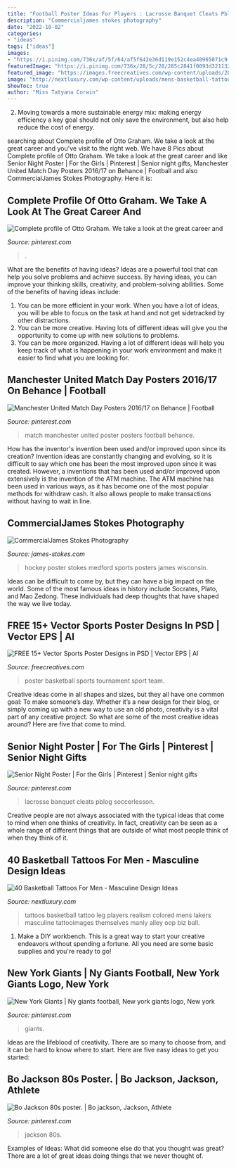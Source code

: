 ```yaml
---
title: "Football Poster Ideas For Players : Lacrosse Banquet Cleats Pblog Soccerlesson"
description: "Commercialjames stokes photography"
date: "2022-10-02"
categories:
- "ideas"
tags: ["ideas"]
images:
- "https://i.pinimg.com/736x/af/5f/64/af5f642e36d119e152c4ea40965071c9.jpg"
featuredImage: "https://i.pinimg.com/736x/28/5c/28/285c2841f0093d3211321b742ec1cc6a--senior-poster-ideas-sports-soccer-senior-night-posters.jpg?b=t"
featured_image: "https://images.freecreatives.com/wp-content/uploads/2015/09/basketball-tournament-poster.jpg"
image: "http://nextluxury.com/wp-content/uploads/mens-basketball-tattoos-ideas-on-legs.jpg"
ShowToc: true
author: "Miss Tatyana Corwin"
---
```



2. Moving towards a more sustainable energy mix: making energy efficiency a key goal should not only save the environment, but also help reduce the cost of energy.

	

		
searching about Complete profile of Otto Graham. We take a look at the great career and you've visit to the right web. We have 8 Pics about Complete profile of Otto Graham. We take a look at the great career and like Senior Night Poster | For the Girls | Pinterest | Senior night gifts, Manchester United Match Day Posters 2016/17 on Behance | Football and also CommercialJames Stokes Photography. Here it is:
		
    
## Complete Profile Of Otto Graham. We Take A Look At The Great Career And

<img loading=lazy src="https://i.pinimg.com/736x/af/5f/64/af5f642e36d119e152c4ea40965071c9.jpg" onerror="this.onerror=null;this.src='https://tse1.mm.bing.net/th?id=OIP.KkJCbQeCSKJwQ-ubLDT8SQHaLG&amp;pid=15.1';" alt="Complete profile of Otto Graham. We take a look at the great career and">

_Source: pinterest.com_

>. 

	

What are the benefits of having ideas?
Ideas are a powerful tool that can help you solve problems and achieve success. By having ideas, you can improve your thinking skills, creativity, and problem-solving abilities. Some of the benefits of having ideas include: 
1) You can be more efficient in your work. When you have a lot of ideas, you will be able to focus on the task at hand and not get sidetracked by other distractions. 
2) You can be more creative. Having lots of different ideas will give you the opportunity to come up with new solutions to problems. 
3) You can be more organized. Having a lot of different ideas will help you keep track of what is happening in your work environment and make it easier to find what you are looking for.

    
## Manchester United Match Day Posters 2016/17 On Behance | Football

<img loading=lazy src="https://i.pinimg.com/736x/36/9d/37/369d379282810a5cfb962e064a5d7ec7.jpg" onerror="this.onerror=null;this.src='https://tse3.mm.bing.net/th?id=OIP.QbLtVZxH1d1id7SnlvZXOQHaKd&amp;pid=15.1';" alt="Manchester United Match Day Posters 2016/17 on Behance | Football">

_Source: pinterest.com_

>match manchester united poster posters football behance. 

	

How has the inventor's invention been used and/or improved upon since its creation?
Invention ideas are constantly changing and evolving, so it is difficult to say which one has been the most improved upon since it was created. However, a inventions that has been used and/or improved upon extensively is the invention of the ATM machine. The ATM machine has been used in various ways, as it has become one of the most popular methods for withdraw cash. It also allows people to make transactions without having to wait in line.

    
## CommercialJames Stokes Photography

<img loading=lazy src="http://www.james-stokes.com/wp-content/uploads/2013/04/02-Girls-Hockey-Poster-Ideas-Medford-Wisconsin-James-Stokes-Photography.jpg" onerror="this.onerror=null;this.src='https://tse4.mm.bing.net/th?id=OIP.UtiNm451SvhbUDYiHZDVeAHaLB&amp;pid=15.1';" alt="CommercialJames Stokes Photography">

_Source: james-stokes.com_

>hockey poster stokes medford sports posters james wisconsin. 

	

Ideas can be difficult to come by, but they can have a big impact on the world. Some of the most famous ideas in history include Socrates, Plato, and Mao Zedong. These individuals had deep thoughts that have shaped the way we live today.

    
## FREE 15+ Vector Sports Poster Designs In PSD | Vector EPS | AI

<img loading=lazy src="https://images.freecreatives.com/wp-content/uploads/2015/09/basketball-tournament-poster.jpg" onerror="this.onerror=null;this.src='https://tse3.mm.bing.net/th?id=OIP.Otv1jtrzBdxLYCfHjlUDugHaKx&amp;pid=15.1';" alt="FREE 15+ Vector Sports Poster Designs in PSD | Vector EPS | AI">

_Source: freecreatives.com_

>poster basketball sports tournament sport team. 

	

Creative ideas come in all shapes and sizes, but they all have one common goal: To make someone’s day. Whether it’s a new design for their blog, or simply coming up with a new way to use an old photo, creativity is a vital part of any creative project. So what are some of the most creative ideas around? Here are five that come to mind.

    
## Senior Night Poster | For The Girls | Pinterest | Senior Night Gifts

<img loading=lazy src="https://i.pinimg.com/736x/28/5c/28/285c2841f0093d3211321b742ec1cc6a--senior-poster-ideas-sports-soccer-senior-night-posters.jpg?b=t" onerror="this.onerror=null;this.src='https://tse4.mm.bing.net/th?id=OIP.nZpZL4CQukNMwPxLg_ZMUQAAAA&amp;pid=15.1';" alt="Senior Night Poster | For the Girls | Pinterest | Senior night gifts">

_Source: pinterest.com_

>lacrosse banquet cleats pblog soccerlesson. 

	

Creative people are not always associated with the typical ideas that come to mind when one thinks of creativity. In fact, creativity can be seen as a whole range of different things that are outside of what most people think of when they think of it.

    
## 40 Basketball Tattoos For Men - Masculine Design Ideas

<img loading=lazy src="http://nextluxury.com/wp-content/uploads/mens-basketball-tattoos-ideas-on-legs.jpg" onerror="this.onerror=null;this.src='https://tse2.mm.bing.net/th?id=OIP.zgzAY_UiJj157yw3KOl_3wHaIK&amp;pid=15.1';" alt="40 Basketball Tattoos For Men - Masculine Design Ideas">

_Source: nextluxury.com_

>tattoos basketball tattoo leg players realism colored mens lakers masculine tattooimages themselves manly alley oop biz ball. 

	

1. Make a DIY workbench. This is a great way to start your creative endeavors without spending a fortune. All you need are some basic supplies and you're ready to go!

    
## New York Giants | Ny Giants Football, New York Giants Logo, New York

<img loading=lazy src="https://i.pinimg.com/736x/91/b5/76/91b57618551d38e7767bdad0ba91323b--sport-posters-new-york-giants.jpg" onerror="this.onerror=null;this.src='https://tse2.mm.bing.net/th?id=OIP._9a1JNamZkMS1kVBvIPrQAHaKv&amp;pid=15.1';" alt="New York Giants | Ny giants football, New york giants logo, New york">

_Source: pinterest.com_

>giants. 

	

Ideas are the lifeblood of creativity. There are so many to choose from, and it can be hard to know where to start. Here are five easy ideas to get you started:

    
## Bo Jackson 80s Poster. | Bo Jackson, Jackson, Athlete

<img loading=lazy src="https://i.pinimg.com/736x/70/13/f9/7013f907ee4928e3b8993dcb030cee44.jpg" onerror="this.onerror=null;this.src='https://tse1.mm.bing.net/th?id=OIP.vp_00vzaYPY6-7HvDHbhKwHaLG&amp;pid=15.1';" alt="Bo Jackson 80s poster. | Bo jackson, Jackson, Athlete">

_Source: pinterest.com_

>jackson 80s. 

	

Examples of Ideas: What did someone else do that you thought was great?
There are a lot of great ideas doing things that we never thought of.

